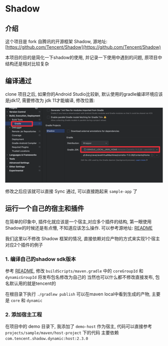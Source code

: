 # Shadow

## 介绍

这个项目是 fork 自腾讯的开源框架 Shadow, 源地址: [https://github.com/Tencent/Shadow](https://github.com/Tencent/Shadow)

本项目的目的是简化一下shadow的使用, 并记录一下使用中遇到的问题, 原项目中结构还是相对比较复杂

## 编译通过

clone 项目之后, 如果你的Android Studio比较新, 默认使用的gradle编译环境应该是jdk17, 需要修改为 jdk 11才能编译, 修改位置:

![](./pics/CleanShot%202025-03-14%20at%2014.53.53@2x.png)

修改之后应该就可以直接 Sync 通过, 可以直接跑起来 `sample-app` 了

## 运行一个自己的宿主和插件

在简单的印象中, 插件化就应该是一个宿主,对应多个插件的结构, 第一眼使用Shadow的时候还是有点懵, 不知道应该怎么操作. 可以参考源地址: [README](./projects/sample/README.md)

我们这里以不修改 Shadow 框架的情况, 直接依赖对应产物的方式来实现1个宿主对应2个插件的例子

### 1. 编译自己的shadow sdk版本

参考 [README](./projects/sample/README.md), 修改 `buildScripts/maven.gradle` 中的 `coreGroupId` 和 `dynamicGroupId` 将发布包名修改为自己的
当然也可以什么都不修改直接发布, 包名默认用的就是tencent的

在根目录下执行 `./gradlew publish` 可以在maven local中看到生成的产物, 主要是 `core` 和 `dynamic` 

### 2. 添加宿主工程

在项目中的 demo 目录下, 我添加了 `demo-host` 作为宿主, 代码可以直接参考 `projects/sample/maven/host-project` 下的代码
主要依赖 `com.tencent.shadow.dynamic:host:2.3.0`